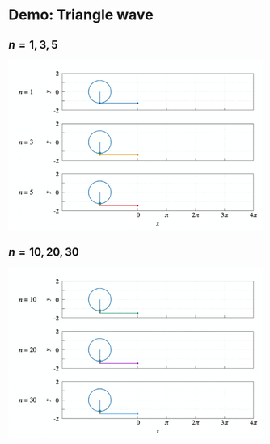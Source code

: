 # Demo: Triangle wave

## $n=1, 3, 5$
![demo135](triangle_1-3-5.gif)

## $n=10, 20, 30$
![demo102030](triangle_10-20-30.gif)
